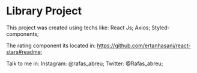 # Library Project

This project was created using techs like:
React Js;
Axios;
Styled-components;

The rating component its located in: https://github.com/ertanhasani/react-stars#readme;

Talk to me in:
Instagram: @rafas_abreu;
Twitter: @Rafas_abreu;

